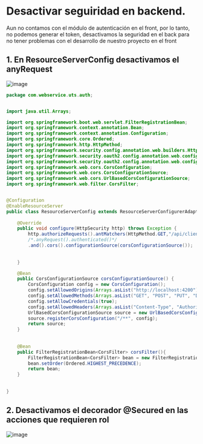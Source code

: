 # Desactivar seguiridad en backend.

Aun no contamos con el módulo de autenticación en el front, por lo tanto, no podemos generar el token, desactivamos la seguridad en el back para no tener problemas con el 
desarrollo de nuestro proyecto en el front

## 1. En ResourceServerConfig desactivamos el anyRequest

![image](https://user-images.githubusercontent.com/31961588/167046131-c8ad9553-30b8-4c66-847a-9ff6ff5ef6f9.png)


```Java
package com.webservice.uts.auth;


import java.util.Arrays;

import org.springframework.boot.web.servlet.FilterRegistrationBean;
import org.springframework.context.annotation.Bean;
import org.springframework.context.annotation.Configuration;
import org.springframework.core.Ordered;
import org.springframework.http.HttpMethod;
import org.springframework.security.config.annotation.web.builders.HttpSecurity;
import org.springframework.security.oauth2.config.annotation.web.configuration.EnableResourceServer;
import org.springframework.security.oauth2.config.annotation.web.configuration.ResourceServerConfigurerAdapter;
import org.springframework.web.cors.CorsConfiguration;
import org.springframework.web.cors.CorsConfigurationSource;
import org.springframework.web.cors.UrlBasedCorsConfigurationSource;
import org.springframework.web.filter.CorsFilter;


@Configuration
@EnableResourceServer
public class ResourceServerConfig extends ResourceServerConfigurerAdapter {
		
	@Override
	public void configure(HttpSecurity http) throws Exception {
		http.authorizeRequests().antMatchers(HttpMethod.GET,"/api/clientes").permitAll()
		/*.anyRequest().authenticated()*/
		.and().cors().configurationSource(corsConfigurationSource());
			
		
	}

	@Bean
	public CorsConfigurationSource corsConfigurationSource() {
		CorsConfiguration config = new CorsConfiguration();
		config.setAllowedOrigins(Arrays.asList("http://localhost:4200"));
		config.setAllowedMethods(Arrays.asList("GET", "POST", "PUT", "DELETE", "OPTIONS"));
		config.setAllowCredentials(true);
		config.setAllowedHeaders(Arrays.asList("Content-Type", "Authorization"));		
		UrlBasedCorsConfigurationSource source = new UrlBasedCorsConfigurationSource();
		source.registerCorsConfiguration("/**", config);
		return source;
	}
	
	
	@Bean
	public FilterRegistrationBean<CorsFilter> corsFilter(){
		FilterRegistrationBean<CorsFilter> bean = new FilterRegistrationBean<CorsFilter>(new CorsFilter(corsConfigurationSource()));
		bean.setOrder(Ordered.HIGHEST_PRECEDENCE);
		return bean;
	}
	
	
}
```

## 2.  Desactivamos el decorador @Secured en las acciones que requieren rol

![image](https://user-images.githubusercontent.com/31961588/167046211-f215f337-3edd-4dce-b762-245d3bad5f2b.png)



